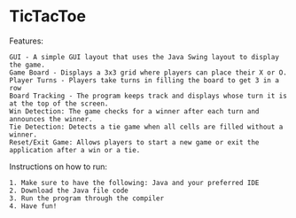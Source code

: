 # TicTacToe

Features:

    GUI - A simple GUI layout that uses the Java Swing layout to display the game.
    Game Board - Displays a 3x3 grid where players can place their X or O.
    Player Turns - Players take turns in filling the board to get 3 in a row
    Board Tracking - The program keeps track and displays whose turn it is at the top of the screen.
    Win Detection: The game checks for a winner after each turn and announces the winner.
    Tie Detection: Detects a tie game when all cells are filled without a winner.
    Reset/Exit Game: Allows players to start a new game or exit the application after a win or a tie.

Instructions on how to run:

    1. Make sure to have the following: Java and your preferred IDE
    2. Download the Java file code
    3. Run the program through the compiler
    4. Have fun!
